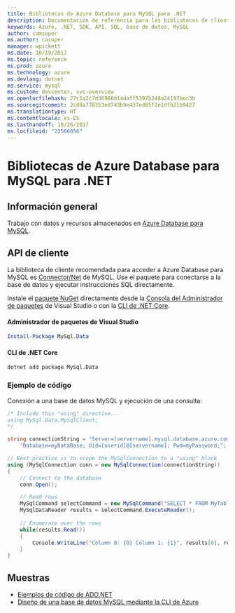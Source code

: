 ```yaml
---
title: Bibliotecas de Azure Database para MySQL para .NET
description: Documentación de referencia para las bibliotecas de cliente de .NET para Azure Database para MySQL
keywords: Azure, .NET, SDK, API, SQL, base de datos, MySQL
author: camsoper
ms.author: casoper
manager: wpickett
ms.date: 10/19/2017
ms.topic: reference
ms.prod: azure
ms.technology: azure
ms.devlang: dotnet
ms.service: mysql
ms.custom: devcenter, svc-overview
ms.openlocfilehash: 27c1a2c7d36966d14daff5397b248a24197bec3b
ms.sourcegitcommit: 2c08a778353ed743b9e437ed85f2e1dfb21b9427
ms.translationtype: HT
ms.contentlocale: es-ES
ms.lasthandoff: 10/26/2017
ms.locfileid: "23566056"
---
```

# <a name="azure-database-for-mysql-libraries-for-net"></a>Bibliotecas de Azure Database para MySQL para .NET

## <a name="overview"></a>Información general

Trabajo con datos y recursos almacenados en [Azure Database para MySQL](/azure/mysql/overview).

## <a name="client-apis"></a>API de cliente

La biblioteca de cliente recomendada para acceder a Azure Database para MySQL es [Connector/Net](https://dev.mysql.com/doc/connector-net/en) de MySQL. Use el paquete para conectarse a la base de datos y ejecutar instrucciones SQL directamente. 

Instale el [paquete NuGet](https://www.nuget.org/packages/MySql.Data) directamente desde la [Consola del Administrador de paquetes][PackageManager] de Visual Studio o con la [CLI de .NET Core][DotNetCLI].

#### <a name="visual-studio-package-manager"></a>Administrador de paquetes de Visual Studio

```powershell
Install-Package MySql.Data
```

#### <a name="net-core-cli"></a>CLI de .NET Core

```bash
dotnet add package MySql.Data
```

### <a name="code-example"></a>Ejemplo de código

Conexión a una base de datos MySQL y ejecución de una consulta:

```csharp
/* Include this "using" directive...
using MySql.Data.MySqlClient;
*/

string connectionString = "Server=[servername].mysql.database.azure.com; " +
    "Database=myDataBase; Uid=[userid]@[servername]; Pwd=myPassword;";

// Best practice is to scope the MySqlConnection to a "using" block
using (MySqlConnection conn = new MySqlConnection(connectionString))
{
    // Connect to the database
    conn.Open();

    // Read rows
    MySqlCommand selectCommand = new MySqlCommand("SELECT * FROM MyTable", conn);
    MySqlDataReader results = selectCommand.ExecuteReader();
    
    // Enumerate over the rows
    while(results.Read())
    {
        Console.WriteLine("Column 0: {0} Column 1: {1}", results[0], results[1]);
    }
}
```

## <a name="samples"></a>Muestras

- [Ejemplos de código de ADO.NET](/dotnet/framework/data/adonet/ado-net-code-examples)
- [Diseño de una base de datos MySQL mediante la CLI de Azure](https://docs.microsoft.com/azure/mysql/tutorial-design-database-using-cli) 

[PackageManager]: https://docs.microsoft.com/nuget/tools/package-manager-console
[DotNetCLI]: https://docs.microsoft.com/dotnet/core/tools/dotnet-add-package
